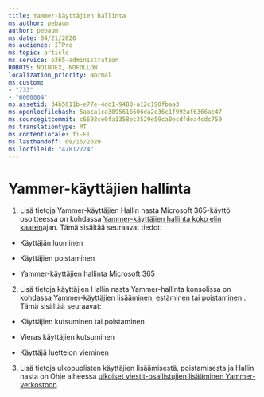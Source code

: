 ```yaml
---
title: Yammer-käyttäjien hallinta
ms.author: pebaum
author: pebaum
ms.date: 04/21/2020
ms.audience: ITPro
ms.topic: article
ms.service: o365-administration
ROBOTS: NOINDEX, NOFOLLOW
localization_priority: Normal
ms.custom:
- "733"
- "6000004"
ms.assetid: 34b5611b-e77e-4dd1-9480-a12c190fbaa3
ms.openlocfilehash: 5aaca1ca3095616606da2e36c1f992af6366ac47
ms.sourcegitcommit: c6692ce0fa1358ec3529e59ca0ecdfdea4cdc759
ms.translationtype: MT
ms.contentlocale: fi-FI
ms.lasthandoff: 09/15/2020
ms.locfileid: "47812724"
---
```

# <a name="managing-yammer-users"></a>Yammer-käyttäjien hallinta

1. Lisä tietoja Yammer-käyttäjien Hallin nasta Microsoft 365-käyttö osoitteessa on kohdassa [Yammer-käyttäjien hallinta koko elin kaaren](https://docs.microsoft.com/yammer/manage-yammer-users/manage-users-across-their-lifecycle)ajan. Tämä sisältää seuraavat tiedot:

  - Käyttäjän luominen

  - Käyttäjien poistaminen

  - Yammer-käyttäjien hallinta Microsoft 365

2. Lisä tietoja käyttäjien Hallin nasta Yammer-hallinta konsolissa on kohdassa [Yammer-käyttäjien lisääminen, estäminen tai poistaminen](https://alchemyportal.azurewebsites.net/Rule/ManageYammer%20users%20across%20their%20lifecycle%20from%20Office%20365) . Tämä sisältää seuraavat:

  - Käyttäjien kutsuminen tai poistaminen

  - Vieras käyttäjien kutsuminen

  - Käyttäjä luettelon vieminen

3. Lisä tietoja ulkopuolisten käyttäjien lisäämisestä, poistamisesta ja Hallin nasta on Ohje aiheessa [ulkoiset viestit-osallistujien lisääminen Yammer-verkostoon](https://docs.microsoft.com/yammer/work-with-external-users/add-external-participants).
